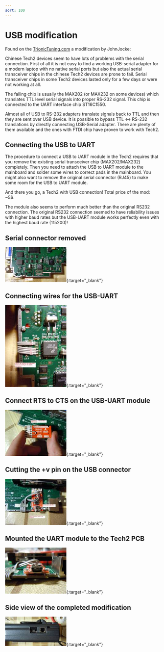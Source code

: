 ```yaml
---
sort: 100
---
```

# USB modification

 Found on the [TrionicTuning.com](http://trionictuning.com) a modification by JohnJocke:

Chinese Tech2 devices seem to have lots of problems with the serial connection. First of all it is not easy to find a working USB-serial adapter for a modern laptop with no native serial ports but also the actual serial transceiver chips in the chinese Tech2 devices are prone to fail. Serial transceiver chips in some Tech2 devices lasted only for a few days or were not working at all.

The failing chip is usually the MAX202 (or MAX232 on some devices) which translates TTL level serial signals into proper RS-232 signal. This chip is connected to the UART interface chip ST16C1550.

Almost all of USB to RS-232 adapters translate signals back to TTL and then they are sent over USB device. It is possible to bypass TTL ↔ RS-232 translations by directly connecting USB-Serial adapter. There are plenty of them available and the ones with FTDI chip have proven to work with Tech2. 

## Connecting the USB to UART

The procedure to connect a USB to UART module in the Tech2 requires that you remove the existing serial transceiver chip (MAX202/MAX232) completely. Then you need to attach the USB to UART module to the mainboard and solder some wires to correct pads in the mainboard. You might also want to remove the original serial connector (RJ45) to make some room for the USB to UART module.

And there you go, a Tech2 with USB connection! Total price of the mod: ~5$.

The module also seems to perform much better than the original RS232 connection. The original RS232 connection seemed to have reliability issues with higher baud rates but the USB-UART module works perfectly even with the highest baud rate (115200)! 

## Serial connector removed

[![](tech2_usb_mod_01_thumb.jpg)](tech2_usb_mod_01.jpg){:target="_blank"}

## Connecting wires for the USB-UART

[![](tech2_usb_mod_02_thumb.jpg)](tech2_usb_mod_02.jpg){:target="_blank"}

## Connect RTS to CTS on the USB-UART module

[![](tech2_usb_mod_03_thumb.jpg)](tech2_usb_mod_03.jpg){:target="_blank"}

## Cutting the +v pin on the USB connector

[![](tech2_usb_mod_04_thumb.jpg)](tech2_usb_mod_04.jpg){:target="_blank"}

## Mounted the UART module to the Tech2 PCB

[![](tech2_usb_mod_05_thumb.jpg)](tech2_usb_mod_05.jpg){:target="_blank"}

## Side view of the completed modification

[![](tech2_usb_mod_06_thumb.jpg)](tech2_usb_mod_06.jpg){:target="_blank"}
